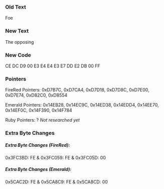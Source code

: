 ### Old Text
Foe

### New Text
The opposing

### New Code
CE DC D9 00 E3 E4 E4 E3 E7 DD E2 DB 00 FF

### Pointers

FireRed Pointers: 0xD7B7C, 0xD7CA4, 0xD7D18, 0xD7D8C, 0xD7E00, 0xD7E74, 0xD82C0, 0xD8554

Emerald Pointers: 0x14EB28, 0x14EC9C, 0x14ED38, 0x14EDD4, 0x14EE70, 0x14EF0C, 0x14F390, 0x14F784

Ruby Pointers: ? *Not researched yet*

### Extra Byte Changes

##### Extra Byte Changes (FireRed):
0x3FC3BD: FE & 0x3FC059: FE & 0x3FC05D: 00

##### Extra Byte Changes (Emerald):
0x5CAC2D: FE & 0x5CA8C9: FE & 0x5CA8CD: 00
